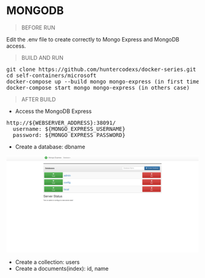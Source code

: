 # MONGODB

> BEFORE RUN

Edit the .env file to create correctly to Mongo Express and MongoDB access.

> BUILD AND RUN

<pre>
git clone https://github.com/huntercodexs/docker-series.git .
cd self-containers/microsoft
docker-compose up --build mongo mongo-express (in first time)
docker-compose start mongo mongo-express (in others case)
</pre>

> AFTER BUILD

- Access the MongoDB Express

<pre>
http://${WEBSERVER_ADDRESS}:38091/
  username: ${MONGO_EXPRESS_USERNAME}
  password: ${MONGO_EXPRESS_PASSWORD}
</pre>

- Create a database: dbname

![img.png](./midias/Mongo-Express-Dashboard.png)

- Create a collection: users
- Create a documents(index): id, name
